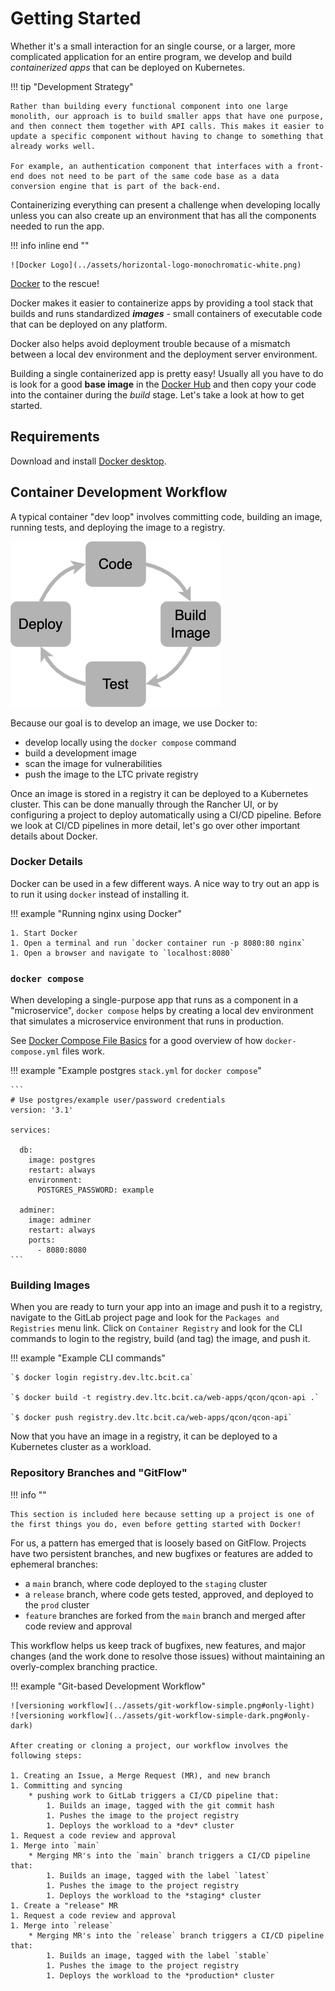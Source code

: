 # Getting Started

Whether it's a small interaction for an single course, or a larger, more complicated application for an entire program, we develop and build *containerized apps* that can be deployed on Kubernetes.

!!! tip "Development Strategy"

    Rather than building every functional component into one large monolith, our approach is to build smaller apps that have one purpose, and then connect them together with API calls. This makes it easier to update a specific component without having to change to something that already works well.

    For example, an authentication component that interfaces with a front-end does not need to be part of the same code base as a data conversion engine that is part of the back-end.

Containerizing everything can present a challenge when developing locally unless you can also create up an environment that has all the components needed to run the app.

!!! info inline end ""

    ![Docker Logo](../assets/horizontal-logo-monochromatic-white.png)

[Docker](https://docs.docker.com/get-started/) to the rescue!

Docker makes it easier to containerize apps by providing a tool stack that builds and runs standardized ***images*** - small containers of executable code that can be deployed on any platform.

Docker also helps avoid deployment trouble because of a mismatch between a local dev environment and the deployment server environment.

Building a single containerized app is pretty easy! Usually all you have to do is look for a good **base image** in the [Docker Hub](https://hub.docker.com/) and then copy your code into the container during the *build* stage. Let's take a look at how to get started.

## Requirements

Download and install [Docker desktop](https://www.docker.com/products/docker-desktop).

## Container Development Workflow

A typical container "dev loop" involves committing code, building an image, running tests, and deploying the image to a registry.

![Development Loop](../assets/dev-loop.png)

Because our goal is to develop an image, we use Docker to:

- develop locally using the `docker compose` command
- build a development image
- scan the image for vulnerabilities
- push the image to the LTC private registry

Once an image is stored in a registry it can be deployed to a Kubernetes cluster. This can be done manually through the Rancher UI, or by configuring a project to deploy automatically using a CI/CD pipeline. Before we look at CI/CD pipelines in more detail, let's go over other important details about Docker.

### Docker Details

Docker can be used in a few different ways. A nice way to try out an app is to run it using `docker` instead of installing it.

!!! example "Running nginx using Docker"

    1. Start Docker
    1. Open a terminal and run `docker container run -p 8080:80 nginx`
    1. Open a browser and navigate to `localhost:8080`

### `docker compose`

When developing a single-purpose app that runs as a component in a "microservice", `docker compose` helps by creating a local dev environment that simulates a microservice environment that runs in production.

See [Docker Compose File Basics](https://takacsmark.com/docker-compose-tutorial-beginners-by-example-basics/#compose-file-basics) for a good overview of how `docker-compose.yml` files work.

!!! example "Example postgres `stack.yml` for `docker compose`"

    ```
    # Use postgres/example user/password credentials
    version: '3.1'

    services:

      db:
        image: postgres
        restart: always
        environment:
          POSTGRES_PASSWORD: example

      adminer:
        image: adminer
        restart: always
        ports:
          - 8080:8080
    ```

### Building Images

When you are ready to turn your app into an image and push it to a registry, navigate to the GitLab project page and look for the `Packages and Registries` menu link. Click on `Container Registry` and look for the CLI commands to login to the registry, build (and tag) the image, and push it.

!!! example "Example CLI commands"

    `$ docker login registry.dev.ltc.bcit.ca`

    `$ docker build -t registry.dev.ltc.bcit.ca/web-apps/qcon/qcon-api .`

    `$ docker push registry.dev.ltc.bcit.ca/web-apps/qcon/qcon-api`

Now that you have an image in a registry, it can be deployed to a Kubernetes cluster as a workload.

### Repository Branches and "GitFlow"

!!! info ""

    This section is included here because setting up a project is one of the first things you do, even before getting started with Docker!

For us, a pattern has emerged that is loosely based on GitFlow. Projects have two persistent branches, and new bugfixes or features are added to ephemeral branches:

- a `main` branch, where code deployed to the `staging` cluster
- a `release` branch, where code gets tested, approved, and deployed to the `prod` cluster
- `feature` branches are forked from the `main` branch and merged after code review and approval

This workflow helps us keep track of bugfixes, new features, and major changes (and the work done to resolve those issues) without maintaining an overly-complex branching practice.

!!! example "Git-based Development Workflow"

    ![versioning workflow](../assets/git-workflow-simple.png#only-light)
    ![versioning workflow](../assets/git-workflow-simple-dark.png#only-dark)

    After creating or cloning a project, our workflow involves the following steps:

    1. Creating an Issue, a Merge Request (MR), and new branch
    1. Committing and syncing
        * pushing work to GitLab triggers a CI/CD pipeline that:
            1. Builds an image, tagged with the git commit hash
            1. Pushes the image to the project registry
            1. Deploys the workload to a *dev* cluster
    1. Request a code review and approval
    1. Merge into `main`
        * Merging MR's into the `main` branch triggers a CI/CD pipeline that:
            1. Builds an image, tagged with the label `latest`
            1. Pushes the image to the project registry
            1. Deploys the workload to the *staging* cluster
    1. Create a "release" MR
    1. Request a code review and approval
    1. Merge into `release`
        * Merging MR's into the `release` branch triggers a CI/CD pipeline that:
            1. Builds an image, tagged with the label `stable`
            1. Pushes the image to the project registry
            1. Deploys the workload to the *production* cluster